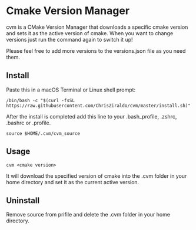 
# Cmake Version Manager

cvm is a CMake Version Manager that downloads a specific cmake version and sets it as the active version of cmake. When you want to change versions just run the command again to switch it up!

Please feel free to add more versions to the versions.json file as you need them.


## Install

Paste this in a macOS Terminal or Linux shell prompt:

```
/bin/bash -c "$(curl -fsSL https://raw.githubusercontent.com/ChrisZiraldo/cvm/master/install.sh)"
```

After the install is completed add this line to your .bash_profile, .zshrc, .bashrc or .profile.

```
source $HOME/.cvm/cvm_source
```

## Usage

```
cvm <cmake version>
```

It will download the specified version of cmake into the .cvm folder in your home directory and set it as the current active version.


## Uninstall
Remove source from prifile and delete the .cvm folder in your home directory.